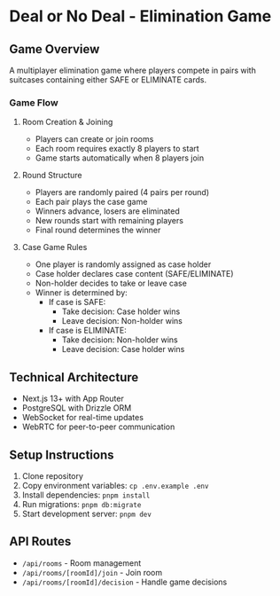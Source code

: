 # Deal or No Deal - Elimination Game

## Game Overview

A multiplayer elimination game where players compete in pairs with suitcases containing either SAFE or ELIMINATE cards.

### Game Flow

1. Room Creation & Joining
   - Players can create or join rooms
   - Each room requires exactly 8 players to start
   - Game starts automatically when 8 players join

2. Round Structure
   - Players are randomly paired (4 pairs per round)
   - Each pair plays the case game
   - Winners advance, losers are eliminated
   - New rounds start with remaining players
   - Final round determines the winner

3. Case Game Rules
   - One player is randomly assigned as case holder
   - Case holder declares case content (SAFE/ELIMINATE)
   - Non-holder decides to take or leave case
   - Winner is determined by:
     - If case is SAFE:
       - Take decision: Case holder wins
       - Leave decision: Non-holder wins
     - If case is ELIMINATE:
       - Take decision: Non-holder wins
       - Leave decision: Case holder wins

## Technical Architecture

- Next.js 13+ with App Router
- PostgreSQL with Drizzle ORM
- WebSocket for real-time updates
- WebRTC for peer-to-peer communication

## Setup Instructions

1. Clone repository
2. Copy environment variables: `cp .env.example .env`
3. Install dependencies: `pnpm install`
4. Run migrations: `pnpm db:migrate`
5. Start development server: `pnpm dev`

## API Routes

- `/api/rooms` - Room management
- `/api/rooms/[roomId]/join` - Join room
- `/api/rooms/[roomId]/decision` - Handle game decisions
  